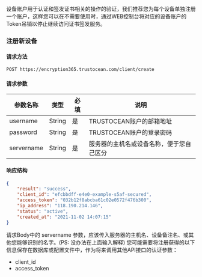 设备账户用于认证和签发证书相关的操作的验证，我们推荐您为每个设备单独注册一个账户，这样您可以在不需要使用时，通过WEB控制台将对应的设备账户的Token吊销以停止继续访问证书签发服务。
### 注册新设备
#### 请求方法
```
POST https://encryption365.trustocean.com/client/create
```
#### 请求参数
|  参数名称   | 类型  | 必填 | 说明 |
|  ----  | ----  | ----  | ----  |
| username  | String | 是 | TRUSTOCEAN账户的邮箱地址 |
| password  | String | 是 | TRUSTOCEAN账户的登录密码 |
| servername | String | 是 | 服务器的主机名或设备名称，便于您自己区分 |

#### 响应结构
```json
{
    "result": "success",
    "client_id": "efcbbdff-e4e0-example-s5af-secured",
    "access_token": "032b12f8abcba61c02e0572f476b300",
    "ip_address": "118.190.214.146",
    "status": "active",
    "created_at": "2021-11-02 14:07:15"
}
```
请求Body中的 servername 参数，应该传入服务器的主机名、设备备注名、或其他您能够识别的名字。(PS: 没办法在上面输入解释)
您可能需要将注册获得的以下信息保存在数据库或配置文件中，作为将来调用其他API接口的认证参数：

- client_id
- access_token